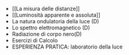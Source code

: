 - [[La misura delle distanze]]
- [[Luminosità apparente e assoluta]]
- La natura ondulatoria della luce (D)
- Lo spettro elettromagnetico (D)
- Radiazione di corpo nero(D)
- Esercizi di Calcolo
- ESPERIENZA PRATICA: laboratorio della luce